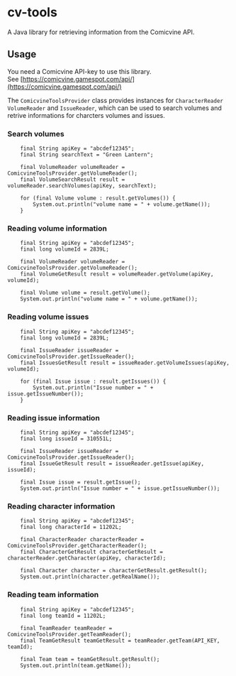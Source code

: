 # cv-tools
A Java library for retrieving information from the Comicvine API.

## Usage

You need a Comicvine API-key to use this library.  
See [https://comicvine.gamespot.com/api/](https://comicvine.gamespot.com/api/)

The `ComicvineToolsProvider` class provides instances for `CharacterReader` `VolumeReader` and 
`IssueReader`, which can be used to search volumes and retrive informations for charcters volumes 
and issues.

### Search volumes

        final String apiKey = "abcdef12345";
        final String searchText = "Green Lantern";

        final VolumeReader volumeReader = ComicvineToolsProvider.getVolumeReader();
        final VolumeSearchResult result = volumeReader.searchVolumes(apiKey, searchText);

        for (final Volume volume : result.getVolumes()) {
            System.out.println("volume name = " + volume.getName());
        }

### Reading volume information

        final String apiKey = "abcdef12345";
        final long volumeId = 2839L;

        final VolumeReader volumeReader = ComicvineToolsProvider.getVolumeReader();
        final VolumeGetResult result = volumeReader.getVolume(apiKey, volumeId);

        final Volume volume = result.getVolume();
        System.out.println("volume name = " + volume.getName());
    

### Reading volume issues

        final String apiKey = "abcdef12345";
        final long volumeId = 2839L;

        final IssueReader issueReader = ComicvineToolsProvider.getIssueReader();
        final IssuesGetResult result = issueReader.getVolumeIssues(apiKey, volumeId);

        for (final Issue issue : result.getIssues()) {
            System.out.println("Issue number = " + issue.getIssueNumber());
        }

### Reading issue information

        final String apiKey = "abcdef12345";
        final long issueId = 310551L;

        final IssueReader issueReader = ComicvineToolsProvider.getIssueReader();
        final IssueGetResult result = issueReader.getIssue(apiKey, issueId);

        final Issue issue = result.getIssue();
        System.out.println("Issue number = " + issue.getIssueNumber());

### Reading character information

        final String apiKey = "abcdef12345";
        final long characterId = 11202L;
        
        final CharacterReader characterReader = ComicvineToolsProvider.getCharacterReader();
        final CharacterGetResult characterGetResult = characterReader.getCharacter(apiKey, characterId);
        
        final Character character = characterGetResult.getResult();
        System.out.println(character.getRealName());

### Reading team information

        final String apiKey = "abcdef12345";
        final long teamId = 11202L;
        
        final TeamReader teamReader = ComicvineToolsProvider.getTeamReader();
        final TeamGetResult teamGetResult = teamReader.getTeam(API_KEY, teamId);
        
        final Team team = teamGetResult.getResult();
        System.out.println(team.getName());